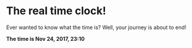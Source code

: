 # The real time clock!

Ever wanted to know what the time is? Well, your journey is about to end!

**The time is Nov 24, 2017, 23:10**